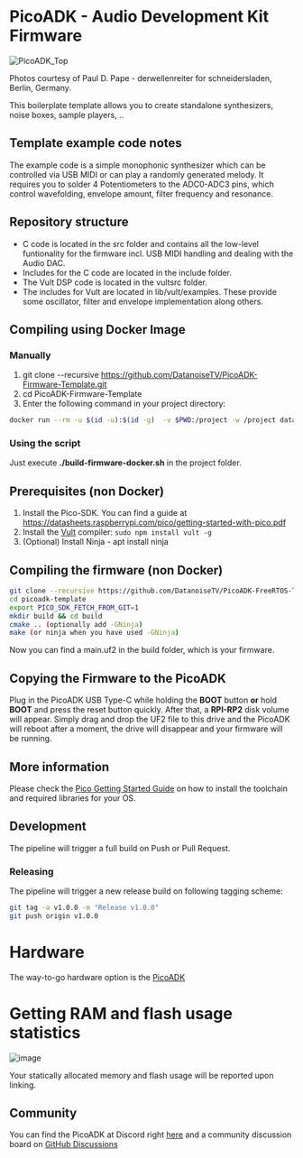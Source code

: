 # PicoADK - Audio Development Kit Firmware

![PicoADK_Top](https://user-images.githubusercontent.com/6614616/204331473-485c4a37-0c32-4387-92df-22c15a2e22aa.jpg)

Photos courtesy of Paul D. Pape - derwellenreiter for schneidersladen, Berlin, Germany. 

This boilerplate template allows you to create standalone synthesizers, noise boxes, sample players, ..

## Template example code notes

The example code is a simple monophonic synthesizer which can be controlled via USB MIDI or can play a
randomly generated melody. It requires you to solder 4 Potentiometers to the ADC0-ADC3 pins, which control
wavefolding, envelope amount, filter frequency and resonance.

## Repository structure
* C code is located in the src folder and contains all the low-level funtionality for the firmware incl. USB MIDI handling and dealing with the Audio DAC.
* Includes for the C code are located in the include folder.
* The Vult DSP code is located in the vultsrc folder.
* The includes for Vult are located in lib/vult/examples. These provide some oscillator, filter and envelope implementation along others.

## Compiling using Docker Image
### Manually
1. git clone --recursive https://github.com/DatanoiseTV/PicoADK-Firmware-Template.git
2. cd PicoADK-Firmware-Template
3. Enter the following command in your project directory:

```bash
docker run --rm -u $(id -u):$(id -g)  -v $PWD:/project -w /project datanoisetv/picoadk-dev:latest build-firmware.sh
```
### Using the script

Just execute **./build-firmware-docker.sh** in the project folder.


## Prerequisites (non Docker)

1. Install the Pico-SDK. You can find a guide at https://datasheets.raspberrypi.com/pico/getting-started-with-pico.pdf
2. Install the [Vult](https://github.com/vult-dsp/vult/) compiler: `sudo npm install vult -g`
3. (Optional) Install Ninja - apt install ninja

## Compiling the firmware (non Docker)
```bash
git clone --recursive https://github.com/DatanoiseTV/PicoADK-FreeRTOS-Template picoadk-template
cd picoadk-template
export PICO_SDK_FETCH_FROM_GIT=1
mkdir build && cd build
cmake .. (optionally add -GNinja)
make (or ninja when you have used -GNinja)
```
Now you can find a main.uf2 in the build folder, which is your firmware.

## Copying the Firmware to the PicoADK

Plug in the PicoADK USB Type-C while holding the **BOOT** button **or** hold **BOOT** and press the reset button quickly.
After that, a **RPI-RP2** disk volume will appear. Simply drag and drop the UF2 file to this drive and the PicoADK will
reboot after a moment, the drive will disappear and your firmware will be running.

## More information

Please check the [Pico Getting Started Guide](https://datasheets.raspberrypi.com/pico/getting-started-with-pico.pdf) on how to install the toolchain and required libraries for your OS.

## Development

The pipeline will trigger a full build on Push or Pull Request.

### Releasing

The pipeline will trigger a new release build on following tagging scheme:

```bash
git tag -a v1.0.0 -m "Release v1.0.0"
git push origin v1.0.0
```

# Hardware

The way-to-go hardware option is the [PicoADK](https://github.com/DatanoiseTV/PicoADK-Hardware)

# Getting RAM and flash usage statistics

![image](https://user-images.githubusercontent.com/6614616/203217505-7b235539-9cc0-42c1-a4ca-f910ef306fb1.png)

Your statically allocated memory and flash usage will be reported upon linking.

## Community

You can find the PicoADK at Discord right [here](https://discord.gg/BsHUEdStMt) and a community discussion board on [GitHub Discussions](https://github.com/DatanoiseTV/PicoADK-Hardware/discussions)
